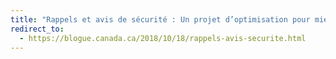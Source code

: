```yaml
---
title: "Rappels et avis de sécurité : Un projet d’optimisation pour mieux protéger les Canadiens"
redirect_to:
  - https://blogue.canada.ca/2018/10/18/rappels-avis-securite.html
---
```

